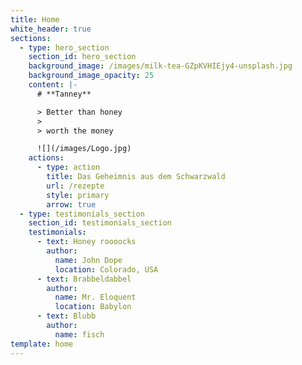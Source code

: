 ```yaml
---
title: Home
white_header: true
sections:
  - type: hero_section
    section_id: hero_section
    background_image: /images/milk-tea-GZpKVHIEjy4-unsplash.jpg
    background_image_opacity: 25
    content: |-
      # **Tanney**

      > Better than honey
      >
      > worth the money

      ![](/images/Logo.jpg)
    actions:
      - type: action
        title: Das Geheimnis aus dem Schwarzwald
        url: /rezepte
        style: primary
        arrow: true
  - type: testimonials_section
    section_id: testimonials_section
    testimonials:
      - text: Honey roooocks
        author:
          name: John Dope
          location: Colorado, USA
      - text: Brabbeldabbel
        author:
          name: Mr. Eloquent
          location: Babylon
      - text: Blubb
        author:
          name: fisch
template: home
---
```

